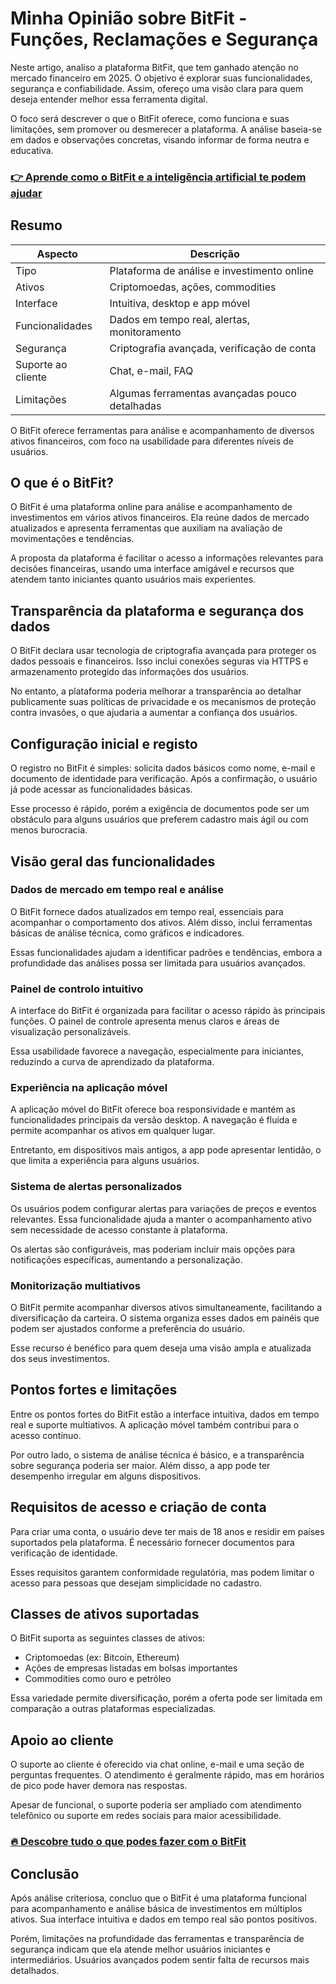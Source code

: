 # Minha Opinião sobre BitFit  - Funções, Reclamações e Segurança
   
Neste artigo, analiso a plataforma BitFit, que tem ganhado atenção no mercado financeiro em 2025. O objetivo é explorar suas funcionalidades, segurança e confiabilidade. Assim, ofereço uma visão clara para quem deseja entender melhor essa ferramenta digital.

O foco será descrever o que o BitFit oferece, como funciona e suas limitações, sem promover ou desmerecer a plataforma. A análise baseia-se em dados e observações concretas, visando informar de forma neutra e educativa.

### [👉 Aprende como o BitFit e a inteligência artificial te podem ajudar](https://tinyurl.com/2ccqbnde)
## Resumo  
| Aspecto                  | Descrição                                    |  
|--------------------------|----------------------------------------------|  
| Tipo                     | Plataforma de análise e investimento online  |  
| Ativos                   | Criptomoedas, ações, commodities              |  
| Interface                | Intuitiva, desktop e app móvel                 |  
| Funcionalidades          | Dados em tempo real, alertas, monitoramento   |  
| Segurança                | Criptografia avançada, verificação de conta   |  
| Suporte ao cliente       | Chat, e-mail, FAQ                              |  
| Limitações               | Algumas ferramentas avançadas pouco detalhadas|  

O BitFit oferece ferramentas para análise e acompanhamento de diversos ativos financeiros, com foco na usabilidade para diferentes níveis de usuários.

## O que é o BitFit?  
O BitFit é uma plataforma online para análise e acompanhamento de investimentos em vários ativos financeiros. Ela reúne dados de mercado atualizados e apresenta ferramentas que auxiliam na avaliação de movimentações e tendências.

A proposta da plataforma é facilitar o acesso a informações relevantes para decisões financeiras, usando uma interface amigável e recursos que atendem tanto iniciantes quanto usuários mais experientes.

## Transparência da plataforma e segurança dos dados  
O BitFit declara usar tecnologia de criptografia avançada para proteger os dados pessoais e financeiros. Isso inclui conexões seguras via HTTPS e armazenamento protegido das informações dos usuários.

No entanto, a plataforma poderia melhorar a transparência ao detalhar publicamente suas políticas de privacidade e os mecanismos de proteção contra invasões, o que ajudaria a aumentar a confiança dos usuários.

## Configuração inicial e registo  
O registro no BitFit é simples: solicita dados básicos como nome, e-mail e documento de identidade para verificação. Após a confirmação, o usuário já pode acessar as funcionalidades básicas.

Esse processo é rápido, porém a exigência de documentos pode ser um obstáculo para alguns usuários que preferem cadastro mais ágil ou com menos burocracia.

## Visão geral das funcionalidades  

### Dados de mercado em tempo real e análise  
O BitFit fornece dados atualizados em tempo real, essenciais para acompanhar o comportamento dos ativos. Além disso, inclui ferramentas básicas de análise técnica, como gráficos e indicadores.

Essas funcionalidades ajudam a identificar padrões e tendências, embora a profundidade das análises possa ser limitada para usuários avançados.

### Painel de controlo intuitivo  
A interface do BitFit é organizada para facilitar o acesso rápido às principais funções. O painel de controle apresenta menus claros e áreas de visualização personalizáveis.

Essa usabilidade favorece a navegação, especialmente para iniciantes, reduzindo a curva de aprendizado da plataforma.

### Experiência na aplicação móvel  
A aplicação móvel do BitFit oferece boa responsividade e mantém as funcionalidades principais da versão desktop. A navegação é fluida e permite acompanhar os ativos em qualquer lugar.

Entretanto, em dispositivos mais antigos, a app pode apresentar lentidão, o que limita a experiência para alguns usuários.

### Sistema de alertas personalizados  
Os usuários podem configurar alertas para variações de preços e eventos relevantes. Essa funcionalidade ajuda a manter o acompanhamento ativo sem necessidade de acesso constante à plataforma.

Os alertas são configuráveis, mas poderiam incluir mais opções para notificações específicas, aumentando a personalização.

### Monitorização multiativos  
O BitFit permite acompanhar diversos ativos simultaneamente, facilitando a diversificação da carteira. O sistema organiza esses dados em painéis que podem ser ajustados conforme a preferência do usuário.

Esse recurso é benéfico para quem deseja uma visão ampla e atualizada dos seus investimentos.

## Pontos fortes e limitações  
Entre os pontos fortes do BitFit estão a interface intuitiva, dados em tempo real e suporte multiativos. A aplicação móvel também contribui para o acesso contínuo.

Por outro lado, o sistema de análise técnica é básico, e a transparência sobre segurança poderia ser maior. Além disso, a app pode ter desempenho irregular em alguns dispositivos.

## Requisitos de acesso e criação de conta  
Para criar uma conta, o usuário deve ter mais de 18 anos e residir em países suportados pela plataforma. É necessário fornecer documentos para verificação de identidade.

Esses requisitos garantem conformidade regulatória, mas podem limitar o acesso para pessoas que desejam simplicidade no cadastro.

## Classes de ativos suportadas  
O BitFit suporta as seguintes classes de ativos:  
- Criptomoedas (ex: Bitcoin, Ethereum)  
- Ações de empresas listadas em bolsas importantes  
- Commodities como ouro e petróleo  

Essa variedade permite diversificação, porém a oferta pode ser limitada em comparação a outras plataformas especializadas.

## Apoio ao cliente  
O suporte ao cliente é oferecido via chat online, e-mail e uma seção de perguntas frequentes. O atendimento é geralmente rápido, mas em horários de pico pode haver demora nas respostas.

Apesar de funcional, o suporte poderia ser ampliado com atendimento telefônico ou suporte em redes sociais para maior acessibilidade.

### [🔥 Descobre tudo o que podes fazer com o BitFit](https://tinyurl.com/2ccqbnde)
## Conclusão  
Após análise criteriosa, concluo que o BitFit é uma plataforma funcional para acompanhamento e análise básica de investimentos em múltiplos ativos. Sua interface intuitiva e dados em tempo real são pontos positivos.

Porém, limitações na profundidade das ferramentas e transparência de segurança indicam que ela atende melhor usuários iniciantes e intermediários. Usuários avançados podem sentir falta de recursos mais detalhados.